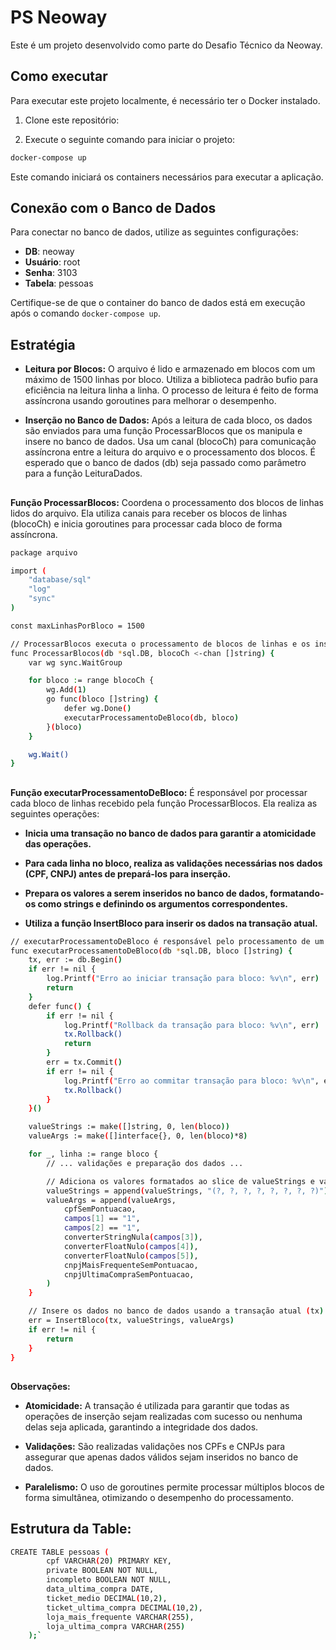 # PS Neoway

Este é um projeto desenvolvido como parte do Desafio Técnico da Neoway.

## Como executar

Para executar este projeto localmente, é necessário ter o Docker instalado.

1. Clone este repositório:


2. Execute o seguinte comando para iniciar o projeto:

```bash
docker-compose up
```


Este comando iniciará os containers necessários para executar a aplicação.

## Conexão com o Banco de Dados

Para conectar no banco de dados, utilize as seguintes configurações:

- **DB**: neoway
- **Usuário**: root
- **Senha**: 3103
- **Tabela**: pessoas

Certifique-se de que o container do banco de dados está em execução após o comando `docker-compose up`.

## Estratégia 

- **Leitura por Blocos:**
O arquivo é lido e armazenado em blocos com um máximo de 1500 linhas por bloco.
Utiliza a biblioteca padrão bufio para eficiência na leitura linha a linha.
O processo de leitura é feito de forma assíncrona usando goroutines para melhorar o desempenho.

- **Inserção no Banco de Dados:**
Após a leitura de cada bloco, os dados são enviados para uma função ProcessarBlocos que os manipula e insere no banco de dados.
Usa um canal (blocoCh) para comunicação assíncrona entre a leitura do arquivo e o processamento dos blocos.
É esperado que o banco de dados (db) seja passado como parâmetro para a função LeituraDados.
##

**Função ProcessarBlocos:**
Coordena o processamento dos blocos de linhas lidos do arquivo. Ela utiliza canais para receber os blocos de linhas (blocoCh) e inicia goroutines para processar cada bloco de forma assíncrona.

```bash
package arquivo

import (
	"database/sql"
	"log"
	"sync"
)

const maxLinhasPorBloco = 1500

// ProcessarBlocos executa o processamento de blocos de linhas e os insere no banco de dados
func ProcessarBlocos(db *sql.DB, blocoCh <-chan []string) {
	var wg sync.WaitGroup

	for bloco := range blocoCh {
		wg.Add(1)
		go func(bloco []string) {
			defer wg.Done()
			executarProcessamentoDeBloco(db, bloco)
		}(bloco)
	}

	wg.Wait()
}
```
##
**Função executarProcessamentoDeBloco:**
É responsável por processar cada bloco de linhas recebido pela função ProcessarBlocos. Ela realiza as seguintes operações:

- **Inicia uma transação no banco de dados para garantir a atomicidade das operações.**

- **Para cada linha no bloco, realiza as validações necessárias nos dados (CPF, CNPJ) antes de prepará-los para inserção.**

- **Prepara os valores a serem inseridos no banco de dados, formatando-os como strings e definindo os argumentos correspondentes.**

- **Utiliza a função InsertBloco para inserir os dados na transação atual.**


```bash
// executarProcessamentoDeBloco é responsável pelo processamento de um bloco lido
func executarProcessamentoDeBloco(db *sql.DB, bloco []string) {
	tx, err := db.Begin()
	if err != nil {
		log.Printf("Erro ao iniciar transação para bloco: %v\n", err)
		return
	}
	defer func() {
		if err != nil {
			log.Printf("Rollback da transação para bloco: %v\n", err)
			tx.Rollback()
			return
		}
		err = tx.Commit()
		if err != nil {
			log.Printf("Erro ao commitar transação para bloco: %v\n", err)
			tx.Rollback()
		}
	}()

	valueStrings := make([]string, 0, len(bloco))
	valueArgs := make([]interface{}, 0, len(bloco)*8)

	for _, linha := range bloco {
		// ... validações e preparação dos dados ...

		// Adiciona os valores formatados ao slice de valueStrings e valueArgs
		valueStrings = append(valueStrings, "(?, ?, ?, ?, ?, ?, ?, ?)")
		valueArgs = append(valueArgs,
			cpfSemPontuacao,
			campos[1] == "1",
			campos[2] == "1",
			converterStringNula(campos[3]),
			converterFloatNulo(campos[4]),
			converterFloatNulo(campos[5]),
			cnpjMaisFrequenteSemPontuacao,
			cnpjUltimaCompraSemPontuacao,
		)
	}

	// Insere os dados no banco de dados usando a transação atual (tx)
	err = InsertBloco(tx, valueStrings, valueArgs)
	if err != nil {
		return
	}
}
```
##
**Observações:**

- **Atomicidade:** A transação é utilizada para garantir que todas as operações de inserção sejam realizadas com sucesso ou nenhuma delas seja aplicada, garantindo a integridade dos dados.

- **Validações:** São realizadas validações nos CPFs e CNPJs para assegurar que apenas dados válidos sejam inseridos no banco de dados.

- **Paralelismo:** O uso de goroutines permite processar múltiplos blocos de forma simultânea, otimizando o desempenho do processamento.

##
## Estrutura da Table:
```bash
CREATE TABLE pessoas (
		cpf VARCHAR(20) PRIMARY KEY,
		private BOOLEAN NOT NULL,
		incompleto BOOLEAN NOT NULL,
		data_ultima_compra DATE,
		ticket_medio DECIMAL(10,2),
		ticket_ultima_compra DECIMAL(10,2),
		loja_mais_frequente VARCHAR(255),
		loja_ultima_compra VARCHAR(255)
	);`
```